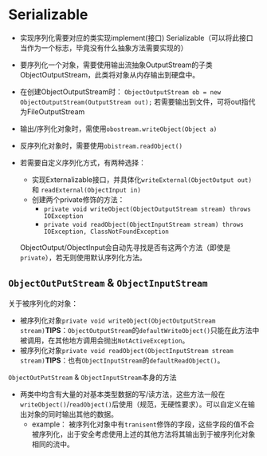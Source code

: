# Serializable
- 实现序列化需要对应的类实现implement(接口) Serializable（可以将此接口当作为一个标志，毕竟没有什么抽象方法需要实现的）
- 要序列化一个对象，需要使用输出流抽象OutputStream的子类ObjectOutputStream，此类将对象从内存输出到硬盘中。
- 在创建ObjectOutputStream时：
`ObjectOutputStream ob = new ObjectOutputStream(OutputStream out);`
若需要输出到文件，可将out指代为FileOutputStream
- 输出/序列化对象时，需使用`obostream.writeObject(Object a)`
- 反序列化对象时，需要使用`obistream.readObject()`
- 若需要自定义序列化方式，有两种选择：
   - 实现Externalizable接口，并具体化`writeExternal(ObjectOutput out)` 和 `readExternal(ObjectInput in)`
   - 创建两个private修饰的方法：
     - `private void writeObject(ObjectOutputStream stream) throws IOException`
     - `private void readObject(ObjectInputStream stream) throws IOException, ClassNotFoundException`

   ObjectOutput/ObjectInput会自动先寻找是否有这两个方法（即使是`private`），若无则使用默认序列化方法。

## `ObjectOutPutStream` & `ObjectInputStream`

关于被序列化的对象：
- 被序列化对象`private void writeObject(ObjectOutputStream stream)`**TIPS**：`ObjectOutputStream`的`defaultWriteObject()`只能在此方法中被调用，在其他地方调用会抛出`NotActiveException`。
- 被序列化对象`private void readObject(ObjectInputStream stream stream)`**TIPS**：也有`ObjectInputStream`的`defaultReadObject()`。


`ObjectOutPutStream` & `ObjectInputStream`本身的方法
- 两类中均含有大量的对基本类型数据的写/读方法，这些方法一般在`writeObject()`/`readObject()`后使用（规范，无硬性要求）。可以自定义在输出对象的同时输出其他的数据。
  - example：
    被序列化对象中有`tranisent`修饰的字段，这些字段的值不会被序列化，出于安全考虑使用上述的其他方法将其输出到于被序列化对象相同的流中。


